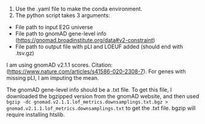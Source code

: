 1. Use the .yaml file to make the conda environment.
2. The python script takes 3 arguments:
- File path to input E2G universe
- File path to gnomAD gene-level info (https://gnomad.broadinstitute.org/data#v2-constraint)
- File path to output file with pLI and LOEUF added (should end with .tsv.gz)

I am using gnomAD v2.1.1 scores. Citation: (https://www.nature.com/articles/s41586-020-2308-7). For genes with missing pLI, I am imputing the mean.

The gnomAD gene-level info should be a .txt file. To get this file, I downloaded the bgzipped version from the gnomAD website, and then used `bgzip -dc gnomad.v2.1.1.lof_metrics.downsamplings.txt.bgz > gnomad.v2.1.1.lof_metrics.downsamplings.txt` to get the .txt file. bgzip will require installing htslib.

